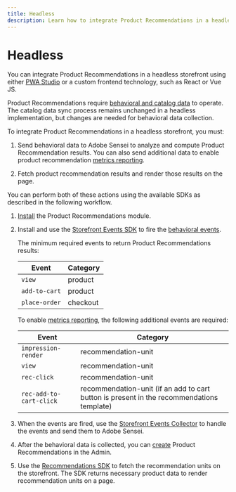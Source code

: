 ```yaml
---
title: Headless
description: Learn how to integrate Product Recommendations in a headless storefront.
---
```

# Headless

You can integrate Product Recommendations in a headless storefront using either [PWA Studio](https://developer.adobe.com/commerce/pwa-studio/) or a custom frontend technology, such as React or Vue JS.

Product Recommendations require [behavioral and catalog data](https://devdocs.magento.com/recommendations/product-recs.html#typesofdata) to operate. The catalog data sync process remains unchanged in a headless implementation, but changes are needed for behavioral data collection.

To integrate Product Recommendations in a headless storefront, you must:

1. Send behavioral data to Adobe Sensei to analyze and compute Product Recommendation results. You can also send additional data to enable product recommendation [metrics reporting](workspace.md).

1. Fetch product recommendation results and render those results on the page.

You can perform both of these actions using the available SDKs as described in the following workflow.

1. [Install](install-configure.md) the Product Recommendations module.

1. Install and use the [Storefront Events SDK](https://devdocs.magento.com/shared-services/storefront-events-sdk.html) to fire the [behavioral events](https://devdocs.magento.com/recommendations/events.html).

    The minimum required events to return Product Recommendations results:

    Event | Category
    --- | ---
    `view` | product
    `add-to-cart` | product
    `place-order` | checkout

    To enable [metrics reporting](workspace.md), the following additional events are required:

    Event | Category
    --- | ---
    `impression-render` | recommendation-unit
    `view` | recommendation-unit
    `rec-click` | recommendation-unit
    `rec-add-to-cart-click` | recommendation-unit (if an add to cart button is present in the recommendations template)

1. When the events are fired, use the [Storefront Events Collector](https://devdocs.magento.com/shared-services/storefront-event-collector.html) to handle the events and send them to Adobe Sensei.

1. After the behavioral data is collected, you can [create](create.md) Product Recommendations in the Admin.

1. Use the [Recommendations SDK](https://devdocs.magento.com/recommendations/recs-api.html) to fetch the recommendation units on the storefront. The SDK returns necessary product data to render recommendation units on a page.
